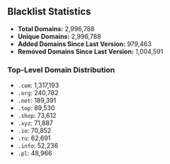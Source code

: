 ## Blacklist Statistics

- **Total Domains:** 2,996,788
- **Unique Domains:** 2,996,788
- **Added Domains Since Last Version:** 979,463
- **Removed Domains Since Last Version:** 1,004,591

### Top-Level Domain Distribution

-  `.com`: 1,317,193
-  `.org`: 240,782
-  `.net`: 189,391
-  `.top`: 89,530
-  `.shop`: 73,612
-  `.xyz`: 71,887
-  `.io`: 70,852
-  `.ru`: 62,691
-  `.info`: 52,236
-  `.pl`: 48,966
